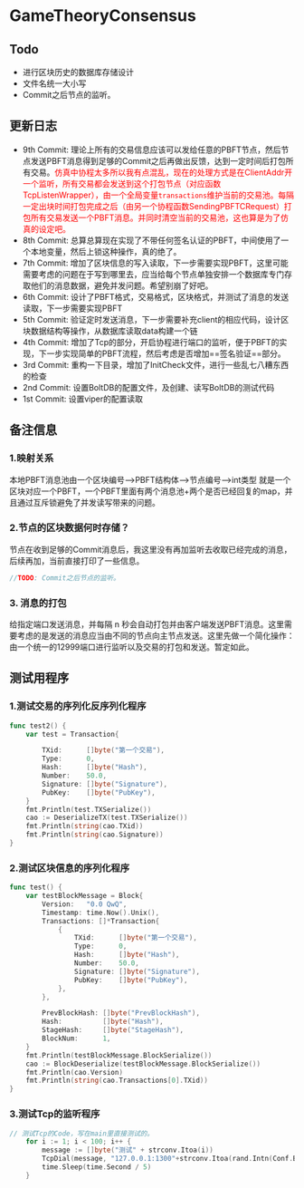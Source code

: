 # GameTheoryConsensus

## Todo
- 进行区块历史的数据库存储设计
- 文件名统一大小写
- Commit之后节点的监听。

## 更新日志
- 9th Commit: 理论上所有的交易信息应该可以发给任意的PBFT节点，然后节点发送PBFT消息得到足够的Commit之后再做出反馈，达到一定时间后打包所有交易。<font color = red>仿真中协程太多所以我有点混乱，现在的处理方式是在ClientAddr开一个监听，所有交易都会发送到这个打包节点（对应函数TcpListenWrapper），由一个全局变量`transactions`维护当前的交易池。每隔一定出块时间打包完成之后（由另一个协程函数SendingPBFTCRequest）打包所有交易发送一个PBFT消息。并同时清空当前的交易池，这也算是为了仿真的设定吧。</font>
- 8th Commit: 总算总算现在实现了不带任何签名认证的PBFT，中间使用了一个本地变量，然后上锁这种操作，真的绝了。
- 7th Commit: 增加了区块信息的写入读取，下一步需要实现PBFT，这里可能需要考虑的问题在于写到哪里去，应当给每个节点单独安排一个数据库专门存取他们的消息数据，避免并发问题。希望别崩了好吧。
- 6th Commit: 设计了PBFT格式，交易格式，区块格式，并测试了消息的发送读取，下一步需要实现PBFT
- 5th Commit: 验证定时发送消息，下一步需要补充client的相应代码，设计区块数据结构等操作，从数据库读取data构建一个链
- 4th Commit: 增加了Tcp的部分，开启协程进行端口的监听，便于PBFT的实现，下一步实现简单的PBFT流程，然后考虑是否增加==签名验证==部分。
- 3rd Commit: 重构一下目录，增加了InitCheck文件，进行一些乱七八糟东西的检查
- 2nd Commit: 设置BoltDB的配置文件，及创建、读写BoltDB的测试代码
- 1st Commit: 设置viper的配置读取

## 备注信息
### 1.映射关系
本地PBFT消息池由一个区块编号-->PBFT结构体-->节点编号-->int类型
就是一个区块对应一个PBFT，一个PBFT里面有两个消息池+两个是否已经回复的map，并且通过互斥锁避免了并发读写带来的问题。
### 2.节点的区块数据何时存储？
节点在收到足够的Commit消息后，我这里没有再加监听去收取已经完成的消息，后续再加，当前直接打印了一些信息。
```go
//TODO: Commit之后节点的监听。
```

### 3. 消息的打包
给指定端口发送消息，并每隔 n 秒会自动打包并由客户端发送PBFT消息。这里需要考虑的是发送的消息应当由不同的节点向主节点发送。这里先做一个简化操作：由一个统一的12999端口进行监听以及交易的打包和发送。暂定如此。


## 测试用程序

### 1.测试交易的序列化反序列化程序
```go
func test2() {
	var test = Transaction{

		TXid:      []byte("第一个交易"),
		Type:      0,
		Hash:      []byte("Hash"),
		Number:    50.0,
		Signature: []byte("Signature"),
		PubKey:    []byte("PubKey"),
	}
	fmt.Println(test.TXSerialize())
	cao := DeserializeTX(test.TXSerialize())
	fmt.Println(string(cao.TXid))
	fmt.Println(string(cao.Signature))
}

```
### 2.测试区块信息的序列化程序
```go
func test() {
	var testBlockMessage = Block{
		Version:   "0.0 QwQ",
		Timestamp: time.Now().Unix(),
		Transactions: []*Transaction{
			{
				TXid:      []byte("第一个交易"),
				Type:      0,
				Hash:      []byte("Hash"),
				Number:    50.0,
				Signature: []byte("Signature"),
				PubKey:    []byte("PubKey"),
			},
		},

		PrevBlockHash: []byte("PrevBlockHash"),
		Hash:          []byte("Hash"),
		StageHash:     []byte("StageHash"),
		BlockNum:      1,
	}
	fmt.Println(testBlockMessage.BlockSerialize())
	cao := BlockDeserialize(testBlockMessage.BlockSerialize())
	fmt.Println(cao.Version)
	fmt.Println(string(cao.Transactions[0].TXid))
}
```
### 3.测试Tcp的监听程序
```go
// 测试Tcp的Code，写在main里直接测试的。
	for i := 1; i < 100; i++ {
		message := []byte("测试" + strconv.Itoa(i))
		TcpDial(message, "127.0.0.1:1300"+strconv.Itoa(rand.Intn(Conf.Basic.GroupNumber)))
		time.Sleep(time.Second / 5)
	}
```
